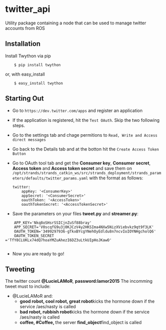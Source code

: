 twitter_api
==============

Utility package containing a node that can be used to manage twitter accounts from ROS


## Installation

Install Twython via pip

```
    $ pip install twython
```

or, with easy_install

```
    $ easy_install twython
```

## Starting Out


  * Go to ` https://dev.twitter.com/apps ` and register an application
  * If the application is registered, hit the ` Test OAuth `. Skip the two following steps.
  * Go to the settings tab and chage permitions to ` Read, Write and Access direct messages `
  * Go back to the Details tab and at the botton hit the ` Create Access Token Button `
  * Go to OAuth tool tab and get the <strong>Consumer key</strong>, <strong>Consumer secret</strong>, <strong>Access token</strong> and <strong>Access token secret</strong> and save them on `/opt/strands/strands_catkin_ws/src/strands_deployment/strands_parameters/defaults/twitter_params.yaml` with the format as follows:
    ``` 
    twitter: 
        appKey: '<ConsumerKey>'
        appSecret: '<ConsumerSecret>'
        oauthToken: '<AccessToken>'
        oauthTokenSecret: '<AccessTokenSecret>'
    
    ```

  * Save the parameters on your files <strong>tweet.py</strong> and <strong>streamer.py</strong>:

``` 
	APP_KEY='Nkq8oSHsrSSICjnZuSf88bray'
	APP_SECRET='V0scqfG9u3j0KJCzV4y2HKSIma4NXw5NizXViebvkz9qt9f3LK'
	OAUTH_TOKEN='3499297936-gTkxBYcgYNehOyEdldu8n7ncvIoIOYNHgcholQ6'
	OAUTH_TOKEN_SECRET ='TfY8CLUKLx74dQ7hoaYMZuAhezI6DZ3uLtkUIpHoJKawO'
    
```

  * Now you are ready to go!

## Tweeting

The twitter count <strong>@LucieLAMoR</strong>, <strong>password:lamor2015</strong>
The incomming tweet must to include:
  * @LucieLAMoR and:
  	* <strong>good robot, cool robot, great robot</strong>kicks the hormone down if the service /aes/nasty is called
  	* <strong>bad robot, rubbish robot</strong>kicks the hormone down if the service /aes/nasty is called
  	* <strong>coffee,  #Coffee, </strong>the server <strong>find_object</strong>find_object is called


